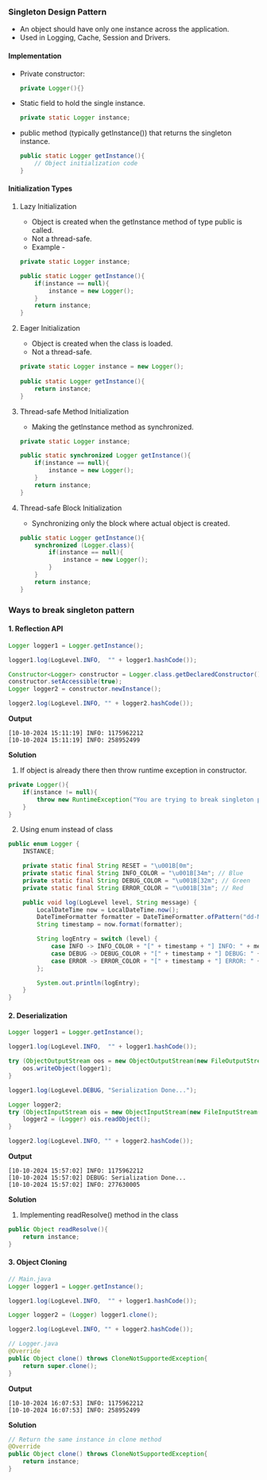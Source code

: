 ### Singleton Design Pattern
  - An object should have only one instance across the application.
  - Used in Logging, Cache, Session and Drivers.

#### Implementation
  - Private constructor:
  	```java
	private Logger(){}
	```
  - Static field to hold the single instance.
	```java
	private static Logger instance;
	```
  - public method (typically getInstance()) that returns the singleton instance.
  	```java
	public static Logger getInstance(){
  		// Object initialization code
  	}
	```

#### Initialization Types
1. Lazy Initialization
  	- Object is created when the getInstance method of type public is called.
  	- Not a thread-safe.
  	- Example -
	```java
	private static Logger instance;

  	public static Logger getInstance(){
		if(instance == null){
			instance = new Logger();
		}
		return instance;
    }
	```
    		
2. Eager Initialization
  	- Object is created when the class is loaded.
  	- Not a thread-safe.
  	```java
	private static Logger instance = new Logger();
  		
  	public static Logger getInstance(){
  		return instance;
  	}
	```
  	
3) Thread-safe Method Initialization
  	- Making the getInstance method as synchronized.
  	```java
	private static Logger instance;

  	public static synchronized Logger getInstance(){
		if(instance == null){
			instance = new Logger();
		}
		return instance;
    }
	```
  	
4) Thread-safe Block Initialization
  	- Synchronizing only the block where actual object is created.
  	```java
	public static Logger getInstance(){
  		synchronized (Logger.class){
        	if(instance == null){
            	instance = new Logger();
        	}
        }
    	return instance;
  	}
	```


### Ways to break singleton pattern
#### 1. Reflection API
```java
Logger logger1 = Logger.getInstance();

logger1.log(LogLevel.INFO,  "" + logger1.hashCode());

Constructor<Logger> constructor = Logger.class.getDeclaredConstructor();
constructor.setAccessible(true);
Logger logger2 = constructor.newInstance();

logger2.log(LogLevel.INFO, "" + logger2.hashCode());
```

**Output**
```
[10-10-2024 15:11:19] INFO: 1175962212
[10-10-2024 15:11:19] INFO: 258952499
```

**Solution**
1. If object is already there then throw runtime exception in constructor.
```java
private Logger(){
	if(instance != null){
		throw new RuntimeException("You are trying to break singleton pattern.");
	}
}
```

2. Using enum instead of class
```java
public enum Logger {
    INSTANCE;

	private static final String RESET = "\u001B[0m";
    private static final String INFO_COLOR = "\u001B[34m"; // Blue
    private static final String DEBUG_COLOR = "\u001B[32m"; // Green
    private static final String ERROR_COLOR = "\u001B[31m"; // Red

	public void log(LogLevel level, String message) {
        LocalDateTime now = LocalDateTime.now();
        DateTimeFormatter formatter = DateTimeFormatter.ofPattern("dd-MM-yyyy HH:mm:ss");
        String timestamp = now.format(formatter);

        String logEntry = switch (level) {
            case INFO -> INFO_COLOR + "[" + timestamp + "] INFO: " + message + RESET;
            case DEBUG -> DEBUG_COLOR + "[" + timestamp + "] DEBUG: " + message + RESET;
            case ERROR -> ERROR_COLOR + "[" + timestamp + "] ERROR: " + message + RESET;
        };

        System.out.println(logEntry);
    }
}
```

#### 2. Deserialization
```java
Logger logger1 = Logger.getInstance();

logger1.log(LogLevel.INFO,  "" + logger1.hashCode());

try (ObjectOutputStream oos = new ObjectOutputStream(new FileOutputStream("abc.ob"))) {
    oos.writeObject(logger1);
}

logger1.log(LogLevel.DEBUG, "Serialization Done...");

Logger logger2;
try (ObjectInputStream ois = new ObjectInputStream(new FileInputStream("abc.ob"))) {
	logger2 = (Logger) ois.readObject();
}

logger2.log(LogLevel.INFO, "" + logger2.hashCode());
```

**Output**
```
[10-10-2024 15:57:02] INFO: 1175962212
[10-10-2024 15:57:02] DEBUG: Serialization Done...
[10-10-2024 15:57:02] INFO: 277630005
```

**Solution**
1. Implementing readResolve() method in the class
```java
public Object readResolve(){
	return instance;
}
```

#### 3. Object Cloning
```java
// Main.java
Logger logger1 = Logger.getInstance();

logger1.log(LogLevel.INFO,  "" + logger1.hashCode());

Logger logger2 = (Logger) logger1.clone();

logger2.log(LogLevel.INFO, "" + logger2.hashCode());
```

```java
// Logger.java
@Override
public Object clone() throws CloneNotSupportedException{
	return super.clone();
}
```

**Output**
```
[10-10-2024 16:07:53] INFO: 1175962212
[10-10-2024 16:07:53] INFO: 258952499
```

**Solution**
```java
// Return the same instance in clone method
@Override
public Object clone() throws CloneNotSupportedException{
	return instance;
}
```